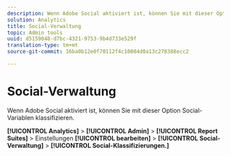 ```yaml
---
description: Wenn Adobe Social aktiviert ist, können Sie mit dieser Option Social-Variablen klassifizieren.
solution: Analytics
title: Social-Verwaltung
topic: Admin tools
uuid: d5159048-d7bc-4321-9753-9b4d733e529f
translation-type: tm+mt
source-git-commit: 16ba0b12e0f70112f4c10804d0a13c278388ecc2

---
```



# Social-Verwaltung

Wenn Adobe Social aktiviert ist, können Sie mit dieser Option Social-Variablen klassifizieren.

**[!UICONTROL Analytics]** &gt; **[!UICONTROL Admin]** &gt; **[!UICONTROL Report Suites]** &gt; Einstellungen **[!UICONTROL bearbeiten]** &gt; **[!UICONTROL Social-Verwaltung]** &gt; **[!UICONTROL Social-Klassifizierungen.]**

<!--Meike, link to social user guide?-->
